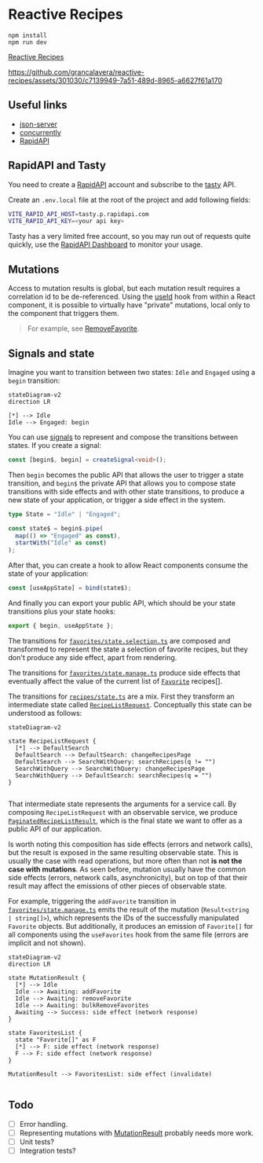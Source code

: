 # Reactive Recipes

```
npm install
npm run dev
```

[Reactive Recipes](http://localhost:5173)



https://github.com/grancalavera/reactive-recipes/assets/301030/c7139949-7a51-489d-8965-a6627f61a170



## Useful links

- [json-server](https://github.com/typicode/json-server)
- [concurrently](https://github.com/open-cli-tools/concurrently)
- [RapidAPI](https://rapidapi.com)

## RapidAPI and Tasty

You need to create a [RapidAPI](https://rapidapi.com) account and subscribe to the [tasty](https://rapidapi.com/apidojo/api/tasty) API.

Create an `.env.local` file at the root of the project and add following fields:

```bash
VITE_RAPID_API_HOST=tasty.p.rapidapi.com
VITE_RAPID_API_KEY=<your api key>
```

Tasty has a very limited free account, so you may run out of requests quite quickly, use the [RapidAPI Dashboard](https://rapidapi.com/developer/dashboard) to monitor your usage.

## Mutations

Access to mutation results is global, but each mutation result requires a correlation id to be de-referenced. Using the [useId](https://react.dev/reference/react/useId) hook from within a React component, it is possible to virtually have "private" mutations, local only to the component that triggers them.

> For example, see [RemoveFavorite](src/favorites/RemoveFavorite.tsx).

## Signals and state

Imagine you want to transition between two states: `Idle` and `Engaged` using a `begin` transition:

```mermaid
stateDiagram-v2
direction LR

[*] --> Idle
Idle --> Engaged: begin
```

You can use [signals](https://react-rxjs.org/docs/api/utils/createSignal) to represent and compose the transitions between states. If you create a signal:

```typescript
const [begin$, begin] = createSignal<void>();
```

Then `begin` becomes the public API that allows the user to trigger a state transition, and `begin$` the private API that allows you to compose state transitions with side effects and with other state transitions, to produce a new state of your application, or trigger a side effect in the system.

```typescript
type State = "Idle" | "Engaged";

const state$ = begin$.pipe(
  map(() => "Engaged" as const),
  startWith("Idle" as const)
);
```

After that, you can create a hook to allow React components consume the state of your application:

```typescript
const [useAppState] = bind(state$);
```

And finally you can export your public API, which should be your state transitions plus your state hooks:

```typescript
export { begin, useAppState };
```

The transitions for [`favorites/state.selection.ts`](src/favorites/state.selection.ts) are composed and transformed to represent the state a selection of favorite recipes, but they don't produce any side effect, apart from rendering.

The transitions for [`favorites/state.manage.ts`](src/favorites/state.manage.ts) produce side effects that eventually affect the value of the current list of [`Favorite`](src/favorites/service.model.ts) recipes[].

The transitions for [`recipes/state.ts`](src/recipes/state.ts) are a mix. First they transform an intermediate state called [`RecipeListRequest`](src/recipes/model.ts). Conceptually this state can be understood as follows:

```mermaid
stateDiagram-v2

state RecipeListRequest {
  [*] --> DefaultSearch
  DefaultSearch --> DefaultSearch: changeRecipesPage
  DefaultSearch --> SearchWithQuery: searchRecipes(q != "")
  SearchWithQuery --> SearchWithQuery: changeRecipesPage
  SearchWithQuery --> DefaultSearch: searchRecipes(q = "")
}


```

That intermediate state represents the arguments for a service call. By composing `RecipeListRequest` with an observable service, we produce [`PaginatedRecipeListResult`](src/recipes/model.ts), which is the final state we want to offer as a public API of our application.

Is worth noting this composition has side effects (errors and network calls), but the result is exposed in the same resulting observable state. This is usually the case with read operations, but more often than not **is not the case with mutations**. As seen before, mutation usually have the common side effects (errors, network calls, asynchronicity), but on top of that their result may affect the emissions of other pieces of observable state.

For example, triggering the `addFavorite` transition in [`favorites/state.manage.ts`](src/favorites/state.manage.ts) emits the result of the mutation (`Result<string | string[]>`), which represents the IDs of the successfully manipulated `Favorite` objects. But additionally, it produces an emission of `Favorite[]` for all components using the `useFavorites` hook from the same file (errors are implicit and not shown).

```mermaid
stateDiagram-v2
direction LR

state MutationResult {
  [*] --> Idle
  Idle --> Awaiting: addFavorite
  Idle --> Awaiting: removeFavorite
  Idle --> Awaiting: bulkRemoveFavorites
  Awaiting --> Success: side effect (network response)
}

state FavoritesList {
  state "Favorite[]" as F
  [*] --> F: side effect (network response)
  F --> F: side effect (network response)
}

MutationResult --> FavoritesList: side effect (invalidate)


```

## Todo

- [ ] Error handling.
- [ ] Representing mutations with [MutationResult](src/lib/mutation.ts) probably needs more work.
- [ ] Unit tests?
- [ ] Integration tests?

